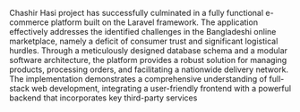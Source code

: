 Chashir Hasi project has successfully culminated in a fully functional e-commerce platform 
built on the Laravel framework. The application effectively addresses the identified challenges in the 
Bangladeshi online marketplace, namely a deficit of consumer trust and significant logistical 
hurdles. Through a meticulously designed database schema and a modular software architecture, the 
platform provides a robust solution for managing products, processing orders, and facilitating a 
nationwide delivery network. The implementation demonstrates a comprehensive understanding of 
full-stack web development, integrating a user-friendly frontend with a powerful backend that 
incorporates key third-party services

